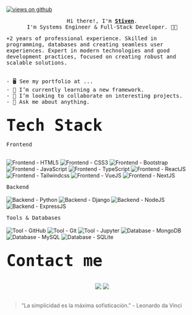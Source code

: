 <a href="https://github.com/JS-VILLARREAL" target="_blank">
<p align="left"> <img src="https://komarev.com/ghpvc/?username=JS-VILLARREAL&label=Profile%20views&color=0e75b6&style=flat" alt="views on github" /> </p>
</a>
<p align="center"> 
<samp>
  Hi there!, I'm <b><a rel="nofollow noopener noreferrer" target="_blank" href="https://tanx.dev">Stiven</a></b>.
<br>
  I'm Systems Engineer & Full-Stack Developer. 🧑‍💻
<br>
</samp>
</p>

<samp>
  +2 years of professional experience. Skilled in programming, databases and creating seamless user experiences. Expert in modern technologies and good development practices, focused on creating robust and scalable solutions.
</samp>
<br />
<br />

<pre>
- 🖥️ See my portfolio at ...
- 🌱 I’m currently learning a new framework.
- 🤝 I’m looking to collaborate on interesting projects.
- 💬 Ask me about anything.
</pre>

<h2><samp><strong style="font-size: 2em;">Tech Stack</strong></samp></h2>

<samp> Frontend </samp>
<br />
<br />

![Frontend - HTML5](https://img.shields.io/badge/Frontend-HTML5-informational?style=flat&logo=html5&logoColor=white&color=E34F26)
![Frontend - CSS3](https://img.shields.io/badge/Frontend-CSS3-informational?style=flat&logo=css3&logoColor=white&color=1572B6)
![Frontend - Bootstrap](https://img.shields.io/badge/Frontend-Bootstrap-informational?style=flat&logo=bootstrap&logoColor=white&color=7952B3)
![Frontend - JavaScript](https://img.shields.io/badge/Frontend-JavaScript-informational?style=flat&logo=javascript&logoColor=black&color=F7DF1E)
![Frontend - TypeScript](https://img.shields.io/badge/Frontend-TypeScript-informational?style=flat&logo=typescript&logoColor=white&color=3178C6)
![Frontend - ReactJS](https://img.shields.io/badge/Frontend-ReactJS-informational?style=flat&logo=react&logoColor=white&color=61DAFB)
![Frontend - Tailwindcss](https://img.shields.io/badge/Frontend-Tailwindcss-informational?style=flat&logo=tailwindcss&logoColor=white&color=61DAFB)
![Frontend - VueJS](https://img.shields.io/badge/Frontend-VueJS-informational?style=flat&logo=vue.js&logoColor=white&color=4FC08D)
![Frontend - NextJS](https://img.shields.io/badge/Frontend-NextJS-informational?style=flat&logo=next.js&logoColor=white&color=ffffff)

<samp> Backend </samp>
<br />
<br />
![Backend - Python](https://img.shields.io/badge/Backend-Python-informational?style=flat&logo=python&logoColor=white&color=003B57)
![Backend - Django](https://img.shields.io/badge/Backend-Django-informational?style=flat&logo=Django&logoColor=white&color=a90000)
![Backend - NodeJS](https://img.shields.io/badge/Backend-NodeJS-informational?style=flat&logo=node.js&logoColor=white&color=339933)
![Backend - ExpressJS](https://img.shields.io/badge/Backend-ExpressJS-informational?style=flat&logo=express&logoColor=white&color=000000)

<samp> Tools & Databases</samp>
<br />
<br />
![Tool - GitHub](https://img.shields.io/badge/Tool-GitHub-informational?style=flat&logo=github&logoColor=white&color=orange)
![Tool - Git](https://img.shields.io/badge/Tool-Git-informational?style=flat&logo=git&logoColor=white&color=orange)
![Tool - Jupyter](https://img.shields.io/badge/Tool-Jupyter-informational?style=flat&logo=jupyter&logoColor=white&color=orange)
![Database - MongoDB](https://img.shields.io/badge/Database-MongoDB-informational?style=flat&logo=mongodb&logoColor=white&color=47A248)
![Database - MySQL](https://img.shields.io/badge/Database-MySQL-informational?style=flat&logo=mysql&logoColor=white&color=4479A1)
![Database - SQLite](https://img.shields.io/badge/Database-SQLite-informational?style=flat&logo=sqlite&logoColor=white&color=003B57)

<h2><samp><strong style="font-size: 2em;">Contact me</strong></samp></h2>
<br />
<div align="center">
  <a target="_blank" href="https://www.linkedin.com/in/stivenvr"><img src="https://img.shields.io/badge/-LinkedIn-0077B5?style=for-the-badge&logo=Linkedin&logoColor=white"></img></a>
  <a target="_blank" href="mailto:stivenvillarreal@gmail.com"><img src="https://img.shields.io/badge/-Gmail-D14836?style=for-the-badge&logo=Gmail&logoColor=white"></img></a>
</div>

<!--
<h2><samp><strong style="font-size: 2em;">My GitHub Stats 📊</strong></samp></h2>

<div align="center">
<a href="http://www.github.com/JS-VILLARREAL"><img src="https://github-readme-stats.vercel.app/api?username=JS-VILLARREAL&show_icons=true&hide=&count_private=true&title_color=4493f8&text_color=ffffff&icon_color=4493f8&bg_color=0,000000,1c1917&hide_border=true&show_icons=true" alt="JS-VILLARREAL's GitHub stats" /></a>
<br />
<br />
<a href="http://www.github.com/JS-VILLARREAL"><img src="https://github-readme-streak-stats.herokuapp.com/?user=JS-VILLARREAL&stroke=ffffff&background=0,000000,1c1917&ring=4493f8&fire=4493f8&currStreakNum=ffffff&currStreakLabel=4493f8&sideNums=ffffff&sideLabels=ffffff&dates=ffffff&hide_border=true" /></a>
</div>
-->

<br />

> "La simplicidad es la máxima sofisticación." - Leonardo da Vinci
